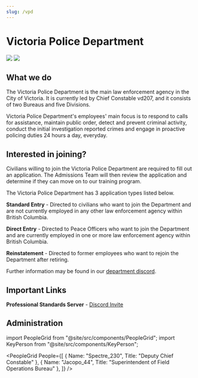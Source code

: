 ```yaml
---
slug: /vpd
---
```


# Victoria Police Department

<aside>
<div class="social-icons">
<a href="https://discord.gg/EDAH5E28qU" target="_blank"><img src="/img/discord.png" class="social-icon" /></a>
<a href="https://social.bcrbx.com/@vicpdcanada" target="_blank"><img src="/img/mastodon.png" class="social-icon" /></a>
</div>
</aside>

## What we do 

The Victoria Police Department is the main law enforcement agency in the City of Victoria. It is currently led by Chief Constable vd207, and it consists of two Bureaus and five Divisions.

Victoria Police Department's employees' main focus is to respond to calls for assistance, maintain public order, detect and prevent criminal activity, conduct the initial investigation reported crimes and engage in proactive policing duties 24 hours a day, everyday.


## Interested in joining?

Civilians willing to join the Victoria Police Department are required to fill out an application. The Admissions Team will then review the application and determine if they can move on to our training program.

The Victoria Police Department has 3 application types listed below.

**Standard Entry** - Directed to civilians who want to join the Department and are not currently employed in any other law enforcement agency within British Columbia.

**Direct Entry** - Directed to Peace Officers who want to join the Department and are currently employed in one or more law enforcement agency within British Columbia.

**Reinstatement** - Directed to former employees who want to rejoin the Department after retiring.

Further information may be found in our [department discord](https://discord.gg/EDAH5E28qU).

## Important Links

**Professional Standards Server** - [Discord Invite](https://discord.gg/y5b88nQJk4)

## Administration

import PeopleGrid from "@site/src/components/PeopleGrid";
import KeyPerson from "@site/src/components/KeyPerson";

  <KeyPerson Name="vd207" Title="Chief Constable" />

  <PeopleGrid People={[
    { Name: "Spectre_230", Title: "Deputy Chief Constable" },
    { Name: "Jacopo_44", Title: "Superintendent of Field Operations Bureau" },
  ]} />
